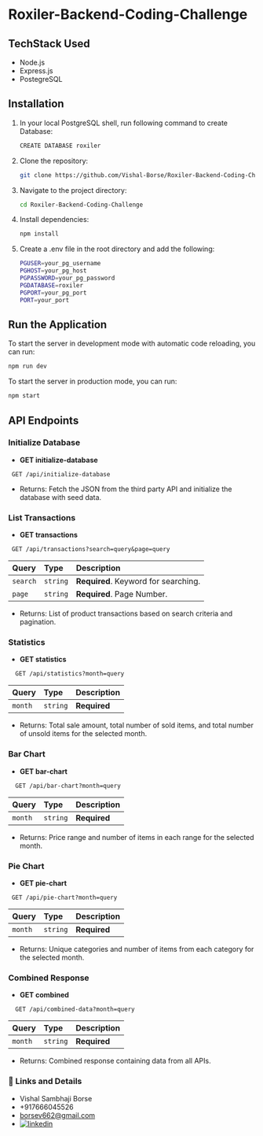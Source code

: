 # Roxiler-Backend-Coding-Challenge

## TechStack Used
- Node.js
- Express.js
- PostegreSQL

## Installation
1. In your local PostgreSQL shell, run following command to create Database:

   ```bash
   CREATE DATABASE roxiler
   ```
   
2. Clone the repository:

   ```bash
   git clone https://github.com/Vishal-Borse/Roxiler-Backend-Coding-Challenge.git
   ```

3. Navigate to the project directory:

   ```bash
   cd Roxiler-Backend-Coding-Challenge
   ```

4. Install dependencies:

   ```bash
   npm install
   ```

5. Create a .env file in the root directory and add the following:

   ```bash
   PGUSER=your_pg_username
   PGHOST=your_pg_host
   PGPASSWORD=your_pg_password
   PGDATABASE=roxiler
   PGPORT=your_pg_port
   PORT=your_port
   ```
   
## Run the Application

   To start the server in development mode with automatic code reloading, you can run:
   ```bash
   npm run dev
   ```

   To start the server in production mode, you can run:
   ```bash
   npm start
   ```
## API Endpoints

### Initialize Database
- **GET initialize-database**
 ```http
  GET /api/initialize-database
  ```
  - Returns: Fetch the JSON from the third party API and initialize the database with seed data.

### List Transactions
- **GET transactions**
 ```http
  GET /api/transactions?search=query&page=query
  ```
  | Query      | Type     | Description                          |
  | :----------| :------- | :----------------------------------- |
  | `search`   | `string` | **Required**. Keyword for searching. |
  | `page`     | `string` | **Required**. Page Number.           |
  
  - Returns: List of product transactions based on search criteria and pagination.
    
### Statistics
- **GET statistics**
```http
  GET /api/statistics?month=query
  ```
  | Query      | Type     | Description                          |
  | :--------- | :------- | :----------------------------------- |
  | `month`    | `string`  | **Required**                        |
  
  - Returns: Total sale amount, total number of sold items, and total number of unsold items for the selected month.

### Bar Chart
- **GET bar-chart**
```http
  GET /api/bar-chart?month=query
  ```
  | Query      | Type     | Description                          |
  | :--------- | :------- | :----------------------------------- |
  | `month`    | `string`  | **Required**                        |

  - Returns: Price range and number of items in each range for the selected month.

### Pie Chart
- **GET pie-chart**
 ```http
  GET /api/pie-chart?month=query
  ```
  | Query      | Type     | Description                          |
  | :--------- | :------- | :----------------------------------- |
  | `month`    | `string`  | **Required**                        |
  
  - Returns: Unique categories and number of items from each category for the selected month.

### Combined Response
- **GET combined**
```http
  GET /api/combined-data?month=query
  ```
  | Query      | Type     | Description                          |
  | :--------- | :------- | :----------------------------------- |
  | `month`    | `string`  | **Required**                        |
  
  - Returns: Combined response containing data from all APIs.


### 🔗 Links and Details
- Vishal Sambhaji Borse
- +917666045526
- borsev662@gmail.com
- [![linkedin](https://img.shields.io/badge/linkedin-0A66C2?style=for-the-badge&logo=linkedin&logoColor=white)](https://www.linkedin.com/in/vishal-borse-971241212/)
